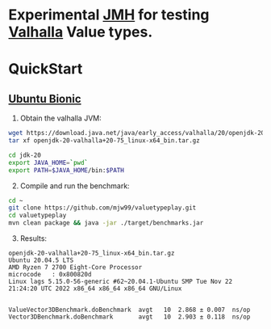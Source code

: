 # Experimental [JMH](http://openjdk.java.net/projects/code-tools/jmh/) for testing [Valhalla](http://jdk.java.net/valhalla/) Value types.
 

# QuickStart

## [Ubuntu Bionic](http://releases.ubuntu.com/bionic)

1. Obtain the valhalla JVM:
```bash
wget https://download.java.net/java/early_access/valhalla/20/openjdk-20-valhalla+20-75_linux-x64_bin.tar.gz
tar xf openjdk-20-valhalla+20-75_linux-x64_bin.tar.gz

cd jdk-20
export JAVA_HOME=`pwd`
export PATH=$JAVA_HOME/bin:$PATH
```

2. Compile and run the benchmark:

```bash
cd ~
git clone https://github.com/mjw99/valuetypeplay.git
cd valuetypeplay
mvn clean package && java -jar ./target/benchmarks.jar
```

3. Results:

```
openjdk-20-valhalla+20-75_linux-x64_bin.tar.gz
Ubuntu 20.04.5 LTS
AMD Ryzen 7 2700 Eight-Core Processor
microcode	: 0x800820d
Linux lags 5.15.0-56-generic #62~20.04.1-Ubuntu SMP Tue Nov 22 21:24:20 UTC 2022 x86_64 x86_64 x86_64 GNU/Linux


ValueVector3DBenchmark.doBenchmark  avgt   10  2.868 ± 0.007  ns/op
Vector3DBenchmark.doBenchmark       avgt   10  2.903 ± 0.118  ns/op

```
